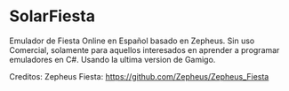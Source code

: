 # SolarFiesta
Emulador de Fiesta Online en Español basado en Zepheus. 
Sin uso Comercial, solamente para aquellos interesados en aprender a programar emuladores en C#.
Usando la ultima version de Gamigo.

Creditos:
Zepheus Fiesta: https://github.com/Zepheus/Zepheus_Fiesta
